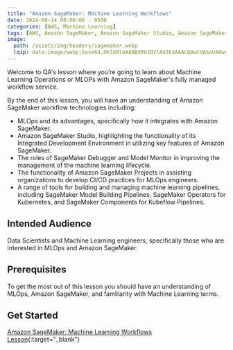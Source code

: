 ```yaml
---
title: "Amazon SageMaker: Machine Learning Workflows"
date: 2024-06-14 08:00:00 - 0500
categories: [AWS, Machine Learning]
tags: [AWS, Amazon SageMaker, Amazon SageMaker Studio, Amazon SageMaker Debugger, Amazon SageMaker Model Monitor, Amazon SageMaker Pipelines, SageMaker Projects, SageMaker Operators for Kubernetes, SageMaker Components for Kubeflow Pipelines, MLOps, Machine Learning]
image: 
  path: /assets/img/headers/sagemaker.webp
  lqip: data:image/webp;base64,UklGRloAAABXRUJQVlA4IE4AAACQAwCdASoUAAwAPzmGulOvKKWisAgB4CcJZgCdABtBHifiX9O0AP4U7XjO5TJ38u6RfbuSAVrym3FXjCTtOD0c9i7RI+07JAOpD/43AAA=
---
```


Welcome to QA's lesson where you’re going to learn about Machine Learning Operations or MLOPs with Amazon SageMaker's fully managed workflow service.

By the end of this lesson, you will have an understanding of Amazon SageMaker workflow technologies including: 

- MLOps and its advantages, specifically how it integrates with  Amazon SageMaker. 
- Amazon SageMaker Studio, highlighting the functionality of its Integrated Development Environment in utilizing key features of Amazon SageMaker. 
- The roles of SageMaker Debugger and Model Monitor in improving the management of the machine learning lifecycle. 
- The functionality of Amazon SageMaker Projects in assisting organizations to develop CI/CD practices for MLOps engineers. 
- A range of tools for building and managing machine learning pipelines, including SageMaker Model Building Pipelines, SageMaker Operators for Kubernetes, and SageMaker Components for Kubeflow Pipelines. 

## Intended Audience
Data Scientists and Machine Learning engineers, specifically those who are interested in MLOps and Amazon SageMaker.

## Prerequisites
To get the most out of this lesson you should have an understanding of MLOps, Amazon SageMaker, and familiarity with Machine Learning terms.

## Get Started
[Amazon SageMaker: Machine Learning Workflows Lesson](https://cloudacademy.com/course/amazon-sagemaker-machine-learning-workflows-1/introduction-13062024113115/){:target="_blank"}